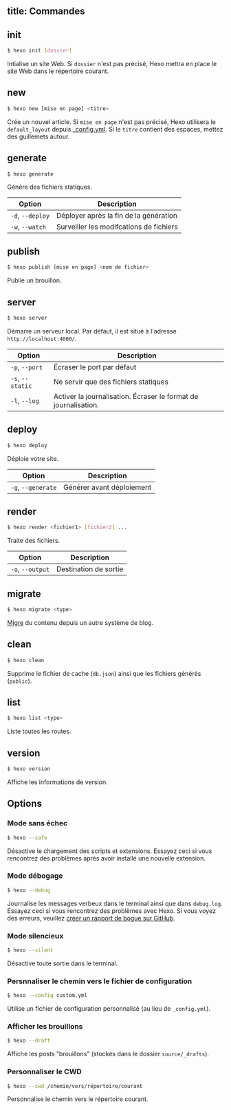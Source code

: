 title: Commandes
---
## init

``` bash
$ hexo init [dossier]
```

Intialise un site Web. Si `dossier` n'est pas précisé, Hexo mettra en place le site Web dans le répertoire courant.

## new

``` bash
$ hexo new [mise en page] <titre>
```

Crée un nouvel article. Si `mise en page` n'est pas précisé, Hexo utilisera le `default_layout` depuis [_config.yml](configuration.html). Si le `titre` contient des espaces, mettez des guillemets autour.

## generate

``` bash
$ hexo generate
```

Génère des fichiers statiques.

Option | Description
--- | ---
`-d`, `--deploy` | Déployer après la fin de la génération
`-w`, `--watch` | Surveiller les modifcations de fichiers

## publish

``` bash
$ hexo publish [mise en page] <nom de fichier>
```

Publie un brouillon.

## server

``` bash
$ hexo server
```

Démarre un serveur local. Par défaut, il est situé à l'adresse `http://localhost:4000/`.

Option | Description
--- | ---
`-p`, `--port` | Écraser le port par défaut
`-s`, `--static` | Ne servir que des fichiers statiques
`-l`, `--log` | Activer la journalisation. Écraser le format de journalisation.

## deploy

``` bash
$ hexo deploy
```

Déploie votre site.

Option | Description
--- | ---
`-g`, `--generate` | Générer avant déploiement

## render

``` bash
$ hexo render <fichier1> [fichier2] ...
```

Traite des fichiers.

Option | Description
--- | ---
`-o`, `--output` | Destination de sortie

## migrate

``` bash
$ hexo migrate <type>
```

[Migre](migration.html) du contenu depuis un autre système de blog.

## clean

``` bash
$ hexo clean
```

Supprime le fichier de cache (`db.json`) ainsi que les fichiers générés (`public`).

## list

``` bash
$ hexo list <type>
```

Liste toutes les routes.

## version

``` bash
$ hexo version
```

Affiche les informations de version.

## Options

### Mode sans échec

``` bash
$ hexo --safe
```

Désactive le chargement des scripts et extensions. Essayez ceci si vous rencontrez des problèmes après avoir installé une nouvelle extension.

### Mode débogage

``` bash
$ hexo --debug
```

Journalise les messages verbeux dans le terminal ainsi que dans `debug.log`. Essayez ceci si vous rencontrez des problèmes avec Hexo. Si vous voyez des erreurs, veuillez [créer un rapport de bogue sur GitHub](https://github.com/hexojs/hexo/issues/new).

### Mode silencieux

``` bash
$ hexo --silent
```

Désactive toute sortie dans le terminal.

### Persnnaliser le chemin vers le fichier de configuration

``` bash
$ hexo --config custom.yml
```

Utilise un fichier de configuration personnalisé (au lieu de `_config.yml`).

### Afficher les brouillons

``` bash
$ hexo --draft
```

Affiche les posts "brouillons" (stockés dans le dossier `source/_drafts`).

### Personnaliser le CWD

``` bash
$ hexo --cwd /chemin/vers/répertoire/courant
```

Personnalise le chemin vers le répertoire courant.
